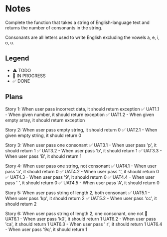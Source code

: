 # Notes

Complete the function that takes a string of English-language text and returns the number of consonants in the string.

Consonants are all letters used to write English excluding the vowels a, e, i, o, u.

## Legend
- ⚠ TODO
- 🚧 IN PROGRESS
- ✅ DONE

## Plans

Story 1: When user pass incorrect data, it should return exception
✅ UAT1.1 - When given number, it should return exception
✅ UAT1.2 - When given empty array, it should return exception

Story 2: When user pass empty string, it should return 0
✅ UAT2.1 - When given empty string, it should return 0

Story 3: When user pass one consonant
✅ UAT3.1 -  When user pass 'p', it should return 1
✅ UAT3.2 -  When user pass 'b', it should return 1
✅ UAT3.3 -  When user pass 'B', it should return 1

Story 4: When user pass one string, not consonant
✅ UAT4.1 - When user pass 'a', it should return 0
✅ UAT4.2 - When user pass '.', it should return 0
✅ UAT4.3 - When user pass '9', it should return 0
✅ UAT4.4 - When user pass ' ', it should return 0
✅ UAT4.5 - When user pass 'A', it should return 0

Story 5: When user pass string of length 2, both consonant
✅ UAT5.1 - When user pass 'kp', it should return 2
✅ UAT5.2 - When user pass 'cc', it should return 2

Story 6: When user pass string of length 2, one consonant, one not
🚧 UAT6.1 - When user pass 'k0', it should return 1
UAT6.2 - When user pass 'ca', it should return 1
UAT6.3 - When user pass ' r', it should return 1
UAT6.4 - When user pass '9q', it should return 1